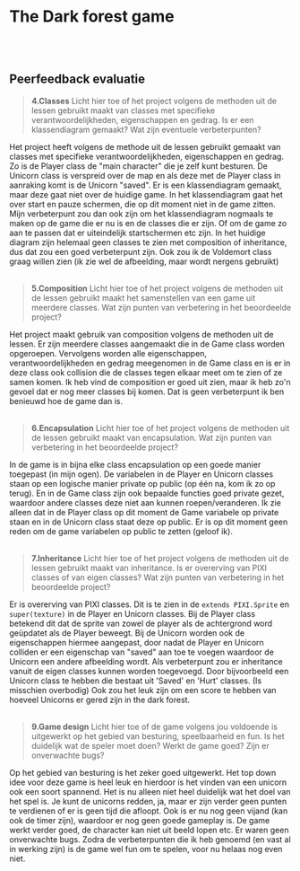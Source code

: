 # The Dark forest game

<br>

<br>


## Peerfeedback evaluatie


> **4.Classes**
>Licht hier toe of het project volgens de methoden uit de lessen gebruikt maakt van classes met specifieke verantwoordelijkheden, eigenschappen en gedrag. Is er een klassendiagram gemaakt? Wat zijn eventuele verbeterpunten?

Het project heeft volgens de methode uit de lessen gebruikt gemaakt van classes met specifieke verantwoordelijkheden, eigenschappen en gedrag. Zo is de Player class de "main character" die je zelf kunt besturen. De Unicorn class is verspreid over de map en als deze met de Player class in aanraking komt is de Unicorn "saved".
Er is een klassendiagram gemaakt, maar deze gaat niet over de huidige game. In het klassendiagram gaat het over start en pauze schermen, die op dit moment niet in de game zitten. Mijn verbeterpunt zou dan ook zijn om het klassendiagram nogmaals te maken op de game die er nu is en de classes die er zijn. Of om de game zo aan te passen dat er uiteindelijk startschermen etc zijn. In het huidige diagram zijn helemaal geen classes te zien met composition of inheritance, dus dat zou een goed verbeterpunt zijn.
Ook zou ik de Voldemort class graag willen zien (ik zie wel de afbeelding, maar wordt nergens gebruikt)
<br>
<br>
> **5.Composition**
> Licht hier toe of het project volgens de methoden uit de lessen gebruikt maakt het samenstellen van een game uit meerdere classes. Wat zijn punten van verbetering in het beoordeelde project?

Het project maakt gebruik van composition volgens de methoden uit de lessen. Er zijn meerdere classes aangemaakt die in de Game class worden opgeroepen. Vervolgens worden alle eigenschappen, verantwoordelijkheden en gedrag meegenomen in de Game class en is er in deze class ook collision die de classes tegen elkaar meet om te zien of ze samen komen.
Ik heb vind de composition er goed uit zien, maar ik heb zo'n gevoel dat er nog meer classes bij komen. Dat is geen verbeterpunt ik ben benieuwd hoe de game dan is.
<br>
<br>
> **6.Encapsulation**
>Licht hier toe of het project volgens de methoden uit de lessen gebruikt maakt van encapsulation. Wat zijn punten van verbetering in het beoordeelde project?

In de game is in bijna elke class encapsulation op een goede manier toegepast (in mijn ogen). De variabelen in de Player en Unicorn classes staan op een logische manier private op public (op één na, kom ik zo op terug). En in de Game class zijn ook bepaalde functies goed private gezet, waardoor andere classes deze niet aan kunnen roepen/veranderen.
Ik zie alleen dat in de Player class op dit moment de Game variabele op private staan en in de Unicorn class staat deze op public. Er is op dit moment geen reden om de game variabelen op public te zetten (geloof ik).
<br>
<br>
> **7.Inheritance**
>Licht hier toe of het project volgens de methoden uit de lessen gebruikt maakt van inheritance. Is er overerving van PIXI classes of van eigen classes? Wat zijn punten van verbetering in het beoordeelde project?

Er is overerving van PIXI classes. Dit is te zien in de `extends PIXI.Sprite` en `super(texture)` in de Player en Unicorn classes. Bij de Player class betekend dit dat de sprite van zowel de player als de achtergrond word geüpdatet als de Player beweegt. Bij de Unicorn worden ook de eigenschappen hiermee aangepast, door nadat de Player en Unicorn colliden er een eigenschap van "saved" aan toe te voegen waardoor de Unicorn een andere afbeelding wordt. Als verbeterpunt zou er inheritance vanuit de eigen classes kunnen worden toegevoegd. Door bijvoorbeeld een Unicorn class te hebben die bestaat uit 'Saved' en 'Hurt' classes. (Is misschien overbodig) Ook zou het leuk zijn om een score te hebben van hoeveel Unicorns er gered zijn in the dark forest.
<br>
<br>
>**9.Game design**
>Licht hier toe of de game volgens jou voldoende is uitgewerkt op het gebied van besturing, speelbaarheid en fun. Is het duidelijk wat de speler moet doen? Werkt de game goed? Zijn er onverwachte bugs?

Op het gebied van besturing is het zeker goed uitgewerkt. Het top down idee voor deze game is heel leuk en hierdoor is het vinden van een unicorn ook een soort spannend. Het is nu alleen niet heel duidelijk wat het doel van het spel is. Je kunt de unicorns redden, ja, maar er zijn verder geen punten te verdienen of er is geen tijd die afloopt. Ook is er nu nog geen vijand (kan ook de timer zijn), waardoor er nog geen goede gameplay is. De game werkt verder goed, de character kan niet uit beeld lopen etc. Er waren geen onverwachte bugs. Zodra de verbeterpunten die ik heb genoemd (en vast al in werking zijn) is de game wel fun om te spelen, voor nu helaas nog even niet.
